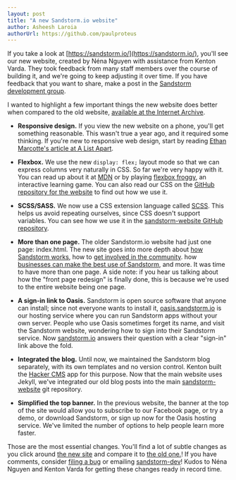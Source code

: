 ```yaml
---
layout: post
title: "A new Sandstorm.io website"
author: Asheesh Laroia
authorUrl: https://github.com/paulproteus
---
```


If you take a look at [https://sandstorm.io/](https://sandstorm.io/), you'll see our new website, created by Néna Nguyen with assistance from Kenton Varda. They took feedback from many staff members over the course of building it, and we're going to keep adjusting it over time. If you have feedback that you want to share, make a post in the [Sandstorm development group](https://groups.google.com/forum/#!forum/sandstorm-dev).

I wanted to highlight a few important things the new website does better when compared to the old website, [available at the Internet Archive](https://web.archive.org/web/20151213145657/https://sandstorm.io/).

- **Responsive design.** If you view the new website on a phone, you'll get something reasonable. This wasn't true a year ago, and it required some thinking. If you're new to responsive web design, start by reading [Ethan Marcotte's article at A List Apart](http://alistapart.com/article/responsive-web-design).

- **Flexbox.** We use the new `display: flex;` layout mode so that we can express columns very naturally in CSS. So far we're very happy with it. You can read up about it at [MDN](https://developer.mozilla.org/en-US/docs/Web/CSS/CSS_Flexible_Box_Layout/Using_CSS_flexible_boxes) or by playing [flexbox froggy](http://flexboxfroggy.com/), an interactive learning game. You can also read our CSS on the [GitHub repository for the website](https://github.com/sandstorm-io/sandstorm-website) to find out how we use it.

- **SCSS/SASS.** We now use a CSS extension language called [SCSS](http://sass-lang.com/). This helps us avoid repeating ourselves, since CSS doesn't support variables. You can see how we use it in the [sandstorm-website GitHub repository](https://github.com/sandstorm-io/sandstorm-website).

- **More than one page.** The older Sandstorm.io website had just one page: index.html. The new site goes into more depth about [how Sandstorm works](https://sandstorm.io/how-it-works), how to [get involved in the community](https://sandstorm.io/community). how [businesses can make the best use of Sandstorm](https://next.sandstorm.io/business), and more. It was time to have more than one page. A side note: if you hear us talking about how the "front page redesign" is finally done, this is because we're used to the entire website being one page.

- **A sign-in link to Oasis.** Sandstorm is open source software that anyone can install; since not everyone wants to install it, [oasis.sandstorm.io](https://oasis.sandstorm.io/) is our hosting service where you can run Sandstorm apps without your own server. People who use Oasis sometimes forget its name, and visit the Sandstorm website, wondering how to sign into their Sandstorm service. Now [sandstorm.io](https://sandstorm.io/) answers their question with a clear "sign-in" link above the fold.

- **Integrated the blog.** Until now, we maintained the Sandstorm blog separately, with its own templates and no version control. Kenton built the [Hacker CMS](https://apps.sandstorm.io/app/nqmcqs9spcdpmqyuxemf0tsgwn8awfvswc58wgk375g4u25xv6yh) app for this purpose. Now that the main website uses Jekyll, we've integrated our old blog posts into the main [sandstorm-website](https://github.com/sandstorm-io/sandstorm-website) git repository.

- **Simplified the top banner.** In the previous website, the banner at the top of the site would allow you to subscribe to our Facebook page, or try a demo, or download Sandstorm, or sign up now for the Oasis hosting service. We've limited the number of options to help people learn more faster.

Those are the most essential changes. You'll find a lot of subtle changes as you click around [the new site](https://sandstorm.io/) and compare it to [the old one.](https://web.archive.org/web/20151213145657/https://sandstorm.io/)! If you have comments, consider [filing a bug](https://github.com/sandstorm-io/sandstorm-website/issues) or emailing [sandstorm-dev](https://groups.google.com/forum/#!forum/sandstorm-dev)! Kudos to Néna Nguyen and Kenton Varda for getting these changes ready in record time.
